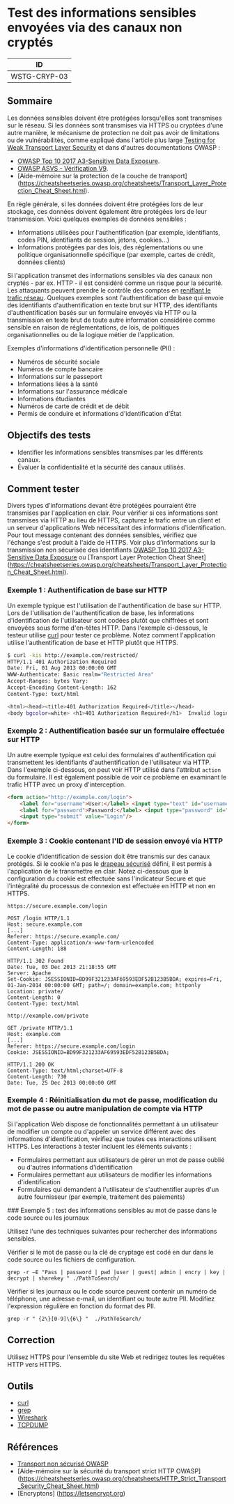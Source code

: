 # Test des informations sensibles envoyées via des canaux non cryptés

|ID          |
|------------|
|WSTG-CRYP-03|

## Sommaire

Les données sensibles doivent être protégées lorsqu'elles sont transmises sur le réseau. Si les données sont transmises via HTTPS ou cryptées d'une autre manière, le mécanisme de protection ne doit pas avoir de limitations ou de vulnérabilités, comme expliqué dans l'article plus large [Testing for Weak Transport Layer Security](01-Testing_for_Weak_Transport_Layer_Security.md) et dans d'autres documentations OWASP :

- [OWASP Top 10 2017 A3-Sensitive Data Exposure](https://owasp.org/www-project-top-ten/2017/A3_2017-Sensitive_Data_Exposure).
- [OWASP ASVS - Vérification V9](https://github.com/OWASP/ASVS/blob/master/4.0/en/0x17-V9-Communications.md).
- [Aide-mémoire sur la protection de la couche de transport] (https://cheatsheetseries.owasp.org/cheatsheets/Transport_Layer_Protection_Cheat_Sheet.html).

En règle générale, si les données doivent être protégées lors de leur stockage, ces données doivent également être protégées lors de leur transmission. Voici quelques exemples de données sensibles :

- Informations utilisées pour l'authentification (par exemple, identifiants, codes PIN, identifiants de session, jetons, cookies…)
- Informations protégées par des lois, des réglementations ou une politique organisationnelle spécifique (par exemple, cartes de crédit, données clients)

Si l'application transmet des informations sensibles via des canaux non cryptés - par ex. HTTP - il est considéré comme un risque pour la sécurité. Les attaquants peuvent prendre le contrôle des comptes en [reniflant le trafic réseau](https://owasp.org/www-community/attacks/Manipulator-in-the-middle_attack). Quelques exemples sont l'authentification de base qui envoie des identifiants d'authentification en texte brut sur HTTP, des identifiants d'authentification basés sur un formulaire envoyés via HTTP ou la transmission en texte brut de toute autre information considérée comme sensible en raison de réglementations, de lois, de politiques organisationnelles ou de la logique métier de l'application.

Exemples d'informations d'identification personnelle (PII) :

- Numéros de sécurité sociale
- Numéros de compte bancaire
- Informations sur le passeport
- Informations liées à la santé
- Informations sur l'assurance médicale
- Informations étudiantes
- Numéros de carte de crédit et de débit
- Permis de conduire et informations d'identification d'État

## Objectifs des tests

- Identifier les informations sensibles transmises par les différents canaux.
- Évaluer la confidentialité et la sécurité des canaux utilisés.

## Comment tester

Divers types d'informations devant être protégées pourraient être transmises par l'application en clair. Pour vérifier si ces informations sont transmises via HTTP au lieu de HTTPS, capturez le trafic entre un client et un serveur d'applications Web nécessitant des informations d'identification. Pour tout message contenant des données sensibles, vérifiez que l'échange s'est produit à l'aide de HTTPS. Voir plus d'informations sur la transmission non sécurisée des identifiants [OWASP Top 10 2017 A3-Sensitive Data Exposure](https://owasp.org/www-project-top-ten/2017/A3_2017-Sensitive_Data_Exposure) ou [Transport Layer Protection Cheat Sheet] (https://cheatsheetseries.owasp.org/cheatsheets/Transport_Layer_Protection_Cheat_Sheet.html).

### Exemple 1 : Authentification de base sur HTTP

Un exemple typique est l'utilisation de l'authentification de base sur HTTP. Lors de l'utilisation de l'authentification de base, les informations d'identification de l'utilisateur sont codées plutôt que chiffrées et sont envoyées sous forme d'en-têtes HTTP. Dans l'exemple ci-dessous, le testeur utilise [curl](https://curl.haxx.se/) pour tester ce problème. Notez comment l'application utilise l'authentification de base et HTTP plutôt que HTTPS.

```bash
$ curl -kis http://example.com/restricted/
HTTP/1.1 401 Authorization Required
Date: Fri, 01 Aug 2013 00:00:00 GMT
WWW-Authenticate: Basic realm="Restricted Area"
Accept-Ranges: bytes Vary:
Accept-Encoding Content-Length: 162
Content-Type: text/html

<html><head><title>401 Authorization Required</title></head>
<body bgcolor=white> <h1>401 Authorization Required</h1>  Invalid login credentials!  </body></html>
```

### Exemple 2 : Authentification basée sur un formulaire effectuée sur HTTP

Un autre exemple typique est celui des formulaires d'authentification qui transmettent les identifiants d'authentification de l'utilisateur via HTTP. Dans l'exemple ci-dessous, on peut voir HTTP utilisé dans l'attribut `action` du formulaire. Il est également possible de voir ce problème en examinant le trafic HTTP avec un proxy d'interception.

```html
<form action="http://example.com/login">
    <label for="username">User:</label> <input type="text" id="username" name="username" value=""/><br />
    <label for="password">Password:</label> <input type="password" id="password" name="password" value=""/>
    <input type="submit" value="Login"/>
</form>
```

### Exemple 3 : Cookie contenant l'ID de session envoyé via HTTP

Le cookie d'identification de session doit être transmis sur des canaux protégés. Si le cookie n'a pas le [drapeau sécurisé](../06-Session_Management_Testing/02-Testing_for_Cookies_Attributes.md) défini, il est permis à l'application de le transmettre en clair. Notez ci-dessous que la configuration du cookie est effectuée sans l'indicateur Secure et que l'intégralité du processus de connexion est effectuée en HTTP et non en HTTPS.

```http
https://secure.example.com/login

POST /login HTTP/1.1
Host: secure.example.com
[...]
Referer: https://secure.example.com/
Content-Type: application/x-www-form-urlencoded
Content-Length: 188

HTTP/1.1 302 Found
Date: Tue, 03 Dec 2013 21:18:55 GMT
Server: Apache
Set-Cookie: JSESSIONID=BD99F321233AF69593EDF52B123B5BDA; expires=Fri, 01-Jan-2014 00:00:00 GMT; path=/; domain=example.com; httponly
Location: private/
Content-Length: 0
Content-Type: text/html
```

```http
http://example.com/private

GET /private HTTP/1.1
Host: example.com
[...]
Referer: https://secure.example.com/login
Cookie: JSESSIONID=BD99F321233AF69593EDF52B123B5BDA;

HTTP/1.1 200 OK
Content-Type: text/html;charset=UTF-8
Content-Length: 730
Date: Tue, 25 Dec 2013 00:00:00 GMT
```

### Exemple 4 : Réinitialisation du mot de passe, modification du mot de passe ou autre manipulation de compte via HTTP

Si l'application Web dispose de fonctionnalités permettant à un utilisateur de modifier un compte ou d'appeler un service différent avec des informations d'identification, vérifiez que toutes ces interactions utilisent HTTPS. Les interactions à tester incluent les éléments suivants :

- Formulaires permettant aux utilisateurs de gérer un mot de passe oublié ou d'autres informations d'identification
- Formulaires permettant aux utilisateurs de modifier les informations d'identification
- Formulaires qui demandent à l'utilisateur de s'authentifier auprès d'un autre fournisseur (par exemple, traitement des paiements)

### Exemple 5 : test des informations sensibles au mot de passe dans le code source ou les journaux

Utilisez l'une des techniques suivantes pour rechercher des informations sensibles.

Vérifier si le mot de passe ou la clé de cryptage est codé en dur dans le code source ou les fichiers de configuration.

`grep -r –E "Pass | password | pwd |user | guest| admin | encry | key | decrypt | sharekey " ./PathToSearch/`

Vérifier si les journaux ou le code source peuvent contenir un numéro de téléphone, une adresse e-mail, un identifiant ou toute autre PII. Modifiez l'expression régulière en fonction du format des PII.

`grep -r " {2\}[0-9]\{6\} "  ./PathToSearch/`

## Correction

Utilisez HTTPS pour l'ensemble du site Web et redirigez toutes les requêtes HTTP vers HTTPS.

## Outils

- [curl](https://curl.haxx.se/)
- [grep](http://man7.org/linux/man-pages/man1/egrep.1.html)
- [Wireshark](https://www.wireshark.org/)
- [TCPDUMP](https://www.tcpdump.org/)

## Références

- [Transport non sécurisé OWASP](https://owasp.org/www-community/vulnerabilities/Insecure_Transport)
- [Aide-mémoire sur la sécurité du transport strict HTTP OWASP] (https://cheatsheetseries.owasp.org/cheatsheets/HTTP_Strict_Transport_Security_Cheat_Sheet.html)
- [Encryptons] (https://letsencrypt.org)

